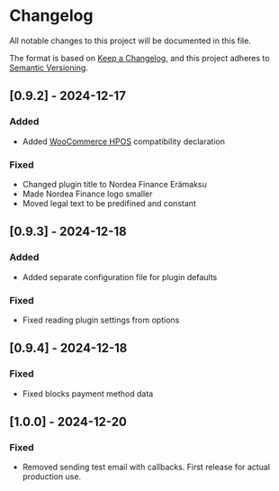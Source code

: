 # Changelog
All notable changes to this project will be documented in this file.

The format is based on [Keep a Changelog](https://keepachangelog.com/en/1.0.0/),
and this project adheres to [Semantic Versioning](https://semver.org/spec/v2.0.0.html).

## [0.9.2] - 2024-12-17
### Added
- Added [WooCommerce HPOS](https://woocommerce.com/document/high-performance-order-storage/) compatibility declaration
### Fixed
- Changed plugin title to Nordea Finance Erämaksu
- Made Nordea Finance logo smaller
- Moved legal text to be predifined and constant

## [0.9.3] - 2024-12-18
### Added
- Added separate configuration file for plugin defaults
### Fixed
- Fixed reading plugin settings from options

## [0.9.4] - 2024-12-18
### Fixed
- Fixed blocks payment method data

## [1.0.0] - 2024-12-20
### Fixed
- Removed sending test email with callbacks. First release for actual production use.